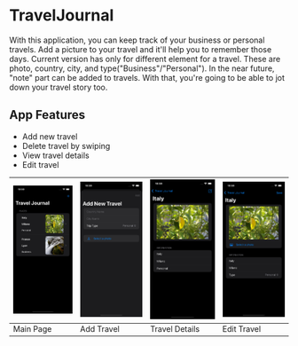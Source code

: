 # TravelJournal
With this application, you can keep track of your business or personal travels. Add a picture to your travel and it'll help you to remember those days. Current version has only for different element for a travel. These are photo, country, city, and type("Business"/"Personal"). In the near future, "note" part can be added to travels. With that, you're going to be able to jot down your travel story too.

## App Features
- Add new travel
- Delete travel by swiping
- View travel details
- Edit travel

| ![Main Page](https://github.com/GradByte/TravelJournal/blob/main/screenshots/MainPage.png) | ![Add Travel](https://github.com/GradByte/TravelJournal/blob/main/screenshots/AddTravel.png) | ![Travel Details](https://github.com/GradByte/TravelJournal/blob/main/screenshots/TravelDetails.png) | ![Edit Travel](https://github.com/GradByte/TravelJournal/blob/main/screenshots/EditTravel.png) |
| --- | --- | --- | --- |
| Main Page | Add Travel | Travel Details | Edit Travel |